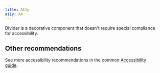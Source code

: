 ```yaml
---
title: A11y
a11y: AA
---
```


Divider is a decorative component that doesn't require special compliance for accessibility.

## Other recommendations

See more accessibility recommendations in the common [Accessibility guide](/core-principles/a11y/#contrast).
